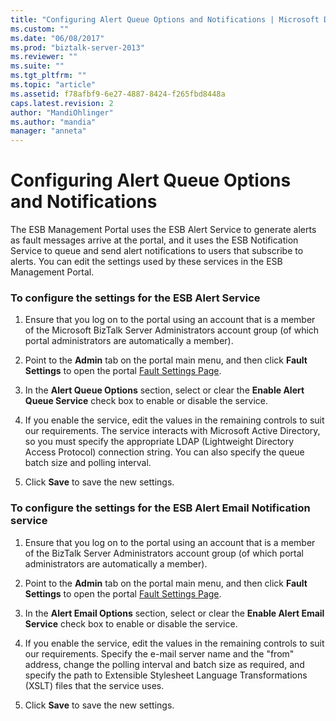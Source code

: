 ```yaml
---
title: "Configuring Alert Queue Options and Notifications | Microsoft Docs"
ms.custom: ""
ms.date: "06/08/2017"
ms.prod: "biztalk-server-2013"
ms.reviewer: ""
ms.suite: ""
ms.tgt_pltfrm: ""
ms.topic: "article"
ms.assetid: f78afbf9-6e27-4887-8424-f265fbd8448a
caps.latest.revision: 2
author: "MandiOhlinger"
ms.author: "mandia"
manager: "anneta"
---
```

# Configuring Alert Queue Options and Notifications
The ESB Management Portal uses the ESB Alert Service to generate alerts as fault messages arrive at the portal, and it uses the ESB Notification Service to queue and send alert notifications to users that subscribe to alerts. You can edit the settings used by these services in the ESB Management Portal.  
  
### To configure the settings for the ESB Alert Service  
  
1.  Ensure that you log on to the portal using an account that is a member of the Microsoft BizTalk Server Administrators account group (of which portal administrators are automatically a member).  
  
2.  Point to the **Admin** tab on the portal main menu, and then click **Fault Settings** to open the portal [Fault Settings Page](../esb-toolkit/fault-settings-page.md).  
  
3.  In the **Alert Queue Options** section, select or clear the **Enable Alert Queue Service** check box to enable or disable the service.  
  
4.  If you enable the service, edit the values in the remaining controls to suit our requirements. The service interacts with Microsoft Active Directory, so you must specify the appropriate LDAP (Lightweight Directory Access Protocol) connection string. You can also specify the queue batch size and polling interval.  
  
5.  Click **Save** to save the new settings.  
  
### To configure the settings for the ESB Alert Email Notification service  
  
1.  Ensure that you log on to the portal using an account that is a member of the BizTalk Server Administrators account group (of which portal administrators are automatically a member).  
  
2.  Point to the **Admin** tab on the portal main menu, and then click **Fault Settings** to open the portal [Fault Settings Page](../esb-toolkit/fault-settings-page.md).  
  
3.  In the **Alert Email Options** section, select or clear the **Enable Alert Email Service** check box to enable or disable the service.  
  
4.  If you enable the service, edit the values in the remaining controls to suit our requirements. Specify the e-mail server name and the "from" address, change the polling interval and batch size as required, and specify the path to Extensible Stylesheet Language Transformations (XSLT) files that the service uses.  
  
5.  Click **Save** to save the new settings.